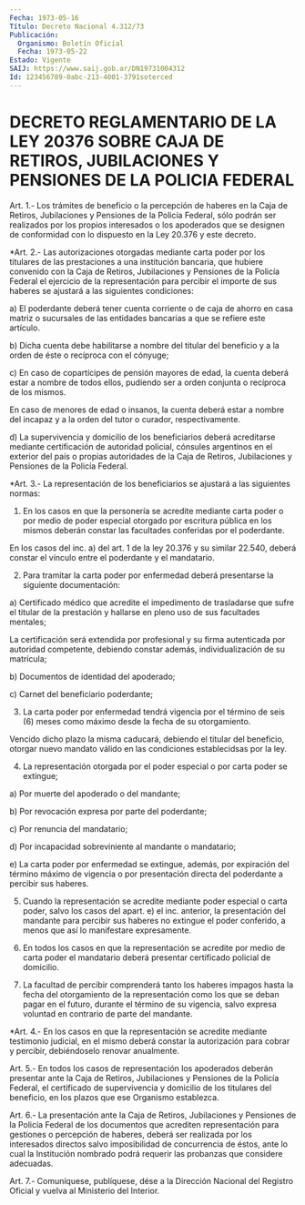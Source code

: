 ```yaml
---
Fecha: 1973-05-16
Título: Decreto Nacional 4.312/73
Publicación:
  Organismo: Boletín Oficial
  Fecha: 1973-05-22
Estado: Vigente
SAIJ: https://www.saij.gob.ar/DN19731004312
Id: 123456789-0abc-213-4001-3791soterced
---
```

# DECRETO REGLAMENTARIO DE LA LEY 20376 SOBRE CAJA DE RETIROS, JUBILACIONES Y PENSIONES DE LA POLICIA FEDERAL

<a id="1"></a>
Art.  1.- Los trámites de beneficio o la percepción de haberes en la Caja de  Retiros,  Jubilaciones  y  Pensiones  de  la Policía Federal,  sólo podrán ser realizados por los propios interesados  o los apoderados  que  se designen de conformidad con lo dispuesto en la Ley 20.376 y este decreto.

<a id="2"></a>
*Art. 2.- Las autorizaciones otorgadas mediante carta poder por los  titulares  de las prestaciones a una institución bancaria, que hubiere convenido  con la Caja de Retiros, Jubilaciones y Pensiones de  la Policía Federal  el  ejercicio  de  la  representación  para percibir  el  importe  de  sus haberes se ajustará a las siguientes condiciones:

a) El poderdante deberá tener  cuenta corriente o de caja de ahorro en casa matriz o sucursales de las  entidades  bancarias  a  que se refiere este artículo.

b)   Dicha  cuenta  debe  habilitarse  a  nombre  del  titular  del beneficio  y  a  la  orden de éste o recíproca con el cónyuge;

c) En caso de copartícipes  de  pensión  mayores de edad, la cuenta deberá  estar  a  nombre  de  todos  ellos, pudiendo  ser  a  orden conjunta o recíproca de los mismos.

En caso de menores de edad o insanos,  la  cuenta  deberá  estar  a nombre del incapaz y a la orden del tutor o curador, respectivamente.

d)  La  supervivencia  y  domicilio  de  los  beneficiarios  deberá acreditarse  mediante certificación de autoridad policial, cónsules argentinos en  el  exterior  del  país  o propias autoridades de la Caja de Retiros, Jubilaciones y Pensiones  de  la  Policía Federal.

<a id="3"></a>
*Art. 3.- La representación de los beneficiarios se ajustará a las siguientes normas:

1. En  los  casos  en  que la personería se acredite mediante carta poder o por medio de poder  especial otorgado por escritura pública en los mismos deberán constar  las  facultades  conferidas  por  el poderdante.

En  los  casos del inc. a) del art. 1 de la ley 20.376 y su similar 22.540,  deberá  constar  el  vínculo  entre  el  poderdante  y  el mandatario.

2. Para tramitar  la  carta poder por enfermedad deberá presentarse la siguiente documentación:

a) Certificado médico que  acredite  el  impedimento de trasladarse que sufre el titular de la prestación y hallarse  en  pleno  uso de sus facultades mentales;

La   certificación  será  extendida  por  profesional  y  su  firma autenticada  por  autoridad  competente,  debiendo  constar además, individualización de su matrícula;

b) Documentos de identidad del apoderado;

c) Carnet del beneficiario poderdante;

3. La carta poder por enfermedad tendrá vigencia por  el término de seis  (6)  meses  como  máximo  desde  la fecha de su otorgamiento.

Vencido  dicho  plazo la misma caducará, debiendo  el  titular  del beneficio,  otorgar    nuevo  mandato  válido  en  las  condiciones establecidsas por la ley.

4. La representación otorgada  por  el  poder  especial o por carta poder se extingue;

a) Por muerte del apoderado o del mandante;

b)   Por  revocación  expresa  por  parte  del  poderdante;

c) Por renuncia del mandatario;

d) Por  incapacidad  sobreviniente  al  mandante o mandatario;

e)  La  carta  poder  por  enfermedad  se  extingue,   además,  por expiración  del  término  máximo  de  vigencia  o  por presentación directa del poderdante a percibir sus haberes.

5. Cuando la representación se acredite mediante poder  especial  o carta  poder,  salvo  los  casos del apart. e) el inc. anterior, la presentación del mandante para  percibir sus haberes no extingue el poder conferido, a menos que así  lo manifestare expresamente.

6.  En  todos los casos en que la representación  se  acredite  por medio de  carta  poder  el  mandatario deberá presentar certificado policial de domicilio.

7. La facultad de percibir comprenderá  tanto  los  haberes impagos hasta la fecha del otorgamiento de la representación  como  los que se  deban  pagar  en  el futuro, durante el término de su vigencia, salvo  expresa  voluntad   en  contrario  de  parte  del  mandante.

<a id="4"></a>
*Art.  4.-  En  los casos en que la representación se acredite mediante  testimonio  judicial,  en  el  mismo  deberá  constar  la autorización  para  cobrar    y    percibir,  debiéndoselo  renovar anualmente.

<a id="5"></a>
Art.  5.-  En todos los casos de representación los apoderados deberán  presentar    ante  la  Caja  de  Retiros,  Jubilaciones  y Pensiones de la Policía  Federal, el certificado de supervivencia y domicilio de los titulares  del  beneficio,  en  los plazos que ese Organismo establezca.

<a id="6"></a>
Art. 6.- La presentación ante la Caja de Retiros, Jubilaciones y Pensiones  de  la Policía Federal de los documentos que acrediten representación para  gestiones  o percepción de haberes, deberá ser realizada  por  los  interesados directos  salvo  imposibilidad  de concurrencia de éstos,  ante  lo cual la Institución nombrado podrá requerir las probanzas que considere adecuadas.

<a id="7"></a>
Art. 7.- Comuníquese, publíquese, dése a la Dirección Nacional del  Registro    Oficial  y  vuelva  al  Ministerio  del  Interior.